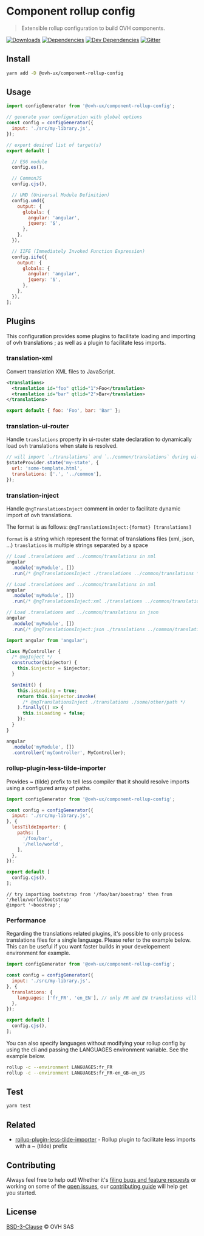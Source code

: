 # Component rollup config

> Extensible rollup configuration to build OVH components.

[![Downloads](https://badgen.net/npm/dt/@ovh-ux/component-rollup-config)](https://npmjs.com/package/@ovh-ux/component-rollup-config) [![Dependencies](https://badgen.net/david/dep/ovh-ux/component-rollup-config)](https://npmjs.com/package/@ovh-ux/component-rollup-config?activeTab=dependencies) [![Dev Dependencies](https://badgen.net/david/dev/ovh-ux/component-rollup-config)](https://npmjs.com/package/@ovh-ux/component-rollup-config?activeTab=dependencies) [![Gitter](https://badgen.net/badge/gitter/ovh-ux/blue?icon=gitter)](https://gitter.im/ovh/ux)

## Install

```sh
yarn add -D @ovh-ux/component-rollup-config
```

## Usage

```js
import configGenerator from '@ovh-ux/component-rollup-config';

// generate your configuration with global options
const config = configGenerator({
  input: './src/my-library.js',
});

// export desired list of target(s)
export default [

  // ES6 module
  config.es(),

  // CommonJS
  config.cjs(),

  // UMD (Universal Module Definition)
  config.umd({
    output: {
      globals: {
        angular: 'angular',
        jquery: '$',
      },
    },
  }),

  // IIFE (Immediately Invoked Function Expression)
  config.iife({
    output: {
      globals: {
        angular: 'angular',
        jquery: '$',
      },
    },
  }),
];
```

## Plugins

This configuration provides some plugins to facilitate loading and importing of ovh translations ; as well as a plugin to facilitate less imports.

### translation-xml

Convert translation XML files to JavaScript.

```xml
<translations>
  <translation id="foo" qtlid="1">Foo</translation>
  <translation id="bar" qtlid="2">Bar</translation>
</translations>
```

```js
export default { foo: 'Foo', bar: 'Bar' };
```

### translation-ui-router

Handle `translations` property in ui-router state declaration to dynamically load ovh translations when state is resolved.

```js
// will import `./translations` and `../common/translations` during ui-router state resolve
$stateProvider.state('my-state', {
  url: 'some-template.html',
  translations: ['.', '../common'],
});
```

### translation-inject

Handle `@ngTranslationsInject` comment in order to facilitate dynamic import of ovh translations.

The format is as follows: `@ngTranslationsInject:{format} [translations]`

`format` is a string which represent the format of translations files (xml, json, ...)
`translations` is multiple strings separated by a space

```js
// Load .translations and ../common/translations in xml
angular
  .module('myModule', [])
  .run(/* @ngTranslationsInject ./translations ../common/translations */);

// Load .translations and ../common/translations in xml
angular
  .module('myModule', [])
  .run(/* @ngTranslationsInject:xml ./translations ../common/translations */);

// Load .translations and ../common/translations in json
angular
  .module('myModule', [])
  .run(/* @ngTranslationsInject:json ./translations ../common/translations */);
```

```js
import angular from 'angular';

class MyController {
  /* @ngInject */
  constructor($injector) {
    this.$injector = $injector;
  }

  $onInit() {
    this.isLoading = true;
    return this.$injector.invoke(
      /* @ngTranslationsInject ./translations ./some/other/path */
    ).finally(() => {
      this.isLoading = false;
    });
  }
}

angular
  .module('myModule', [])
  .controller('myController', MyController);
```

### rollup-plugin-less-tilde-importer

Provides ~ (tilde) prefix to tell less compiler that it should resolve imports using a configured array of paths.

```js
import configGenerator from '@ovh-ux/component-rollup-config';

const config = configGenerator({
  input: './src/my-library.js',
}, {
  lessTildeImporter: {
    paths: [
      '/foo/bar',
      '/hello/world',
    ],
  },
});

export default [
  config.cjs(),
];
```

```less
// try importing bootstrap from '/foo/bar/boostrap' then from '/hello/world/bootstrap'
@import '~boostrap';
```

### Performance

Regarding the translations related plugins, it's possible to only process translations files for a single language. Please refer to the example below. This can be useful if you want faster builds in your developement environment for example.

```js
import configGenerator from '@ovh-ux/component-rollup-config';

const config = configGenerator({
  input: './src/my-library.js',
}, {
  translations: {
    languages: ['fr_FR', 'en_EN'], // only FR and EN translations will be provided
  },
});

export default [
  config.cjs(),
];
```

You can also specify languages without modifying your rollup config by using the cli and passing the LANGUAGES environment variable. See the example below.

```sh
rollup -c --environment LANGUAGES:fr_FR
rollup -c --environment LANGUAGES:fr_FR-en_GB-en_US
```

## Test

```sh
yarn test
```

## Related

* [rollup-plugin-less-tilde-importer](https://github.com/ovh-ux/rollup-plugin-less-tilde-importer) - Rollup plugin to facilitate less imports with a ~ (tilde) prefix

## Contributing

Always feel free to help out! Whether it's [filing bugs and feature requests](https://github.com/ovh-ux/component-rollup-config/issues/new) or working on some of the [open issues](https://github.com/ovh-ux/component-rollup-config/issues), our [contributing guide](CONTRIBUTING.md) will help get you started.

## License

[BSD-3-Clause](LICENSE) © OVH SAS

